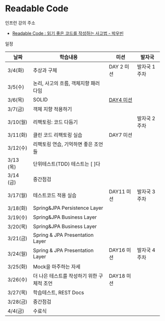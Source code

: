 # Readable Code

인프런 강의 주소

- [Readable Code : 읽기 좋은 코드를 작성하는 사고법 - 박우빈](https://www.inflearn.com/course/readable-code-%EC%9D%BD%EA%B8%B0%EC%A2%8B%EC%9D%80%EC%BD%94%EB%93%9C-%EC%9E%91%EC%84%B1%EC%82%AC%EA%B3%A0%EB%B2%95/dashboard)

일정

| 날짜       | 학습내용                            | 미션       | 발자국     |
|----------|---------------------------------|----------|---------|
| 3/4(화)   | 추상과 구체                          | DAY 2 미션 | 발자국 1주차 |
| 3/5(수)   | 논리, 사고의 흐름, 객체지향 패러다임           |          |         |
| 3/6(목)   | SOLID                           | [DAY4 미션](https://github.com/jaewoo9797/readable-code/blob/main/study/Mission2.md)  |         |
| 3/7(금)   | 객체 지향 적용하기                      |          |         |
| 3/10(월)  | 리팩토링: 코드 다듬기                    |          | 발자국 2주차 |
| 3/11(화)  | 클린 코드 리팩토링 실습                   | DAY7 미션  |         |
| 3/12(수)  | 리팩토링 연습, 기억하면 좋은 조언들            |          |         |
| 3/13 (목) | 단위테스트(TDD) 테스트는 [ ]다            |          |         |
| 3/14 (금) | 중간점검                            |          |         |
| 3/17(월)  | 테스트코드 적용 실습                     | DAY11 미션 | 발자국 3주차 |
| 3/18(화)  | Spring&JPA Persistence Layer    |          |         |
| 3/19(수)  | Spring&JPA Business Layer       |          |         |
| 3/20(목)  | Spring&JPA Business Layer       |          |         |
| 3/21(금)  | Spring & JPA Presentation Layer |          |         |
| 3/24(월)  | Spring & JPA Presentation Layer | DAY16 미션 | 발자국 4주차 |
| 3/25(화)  | Mock을 마주하는 자세                   |          |         |
| 3/26(수)  | 더 나은 테스트를 작성하기 위한 구체적 조언        | DAY18 미션 |         |
| 3/27(목)  | 학습테스트, REST Docs                |          |         |
| 3/28(금)  | 중간점검                            |          |         |
| 4/4(금)   | 수료식                             |          |         |

